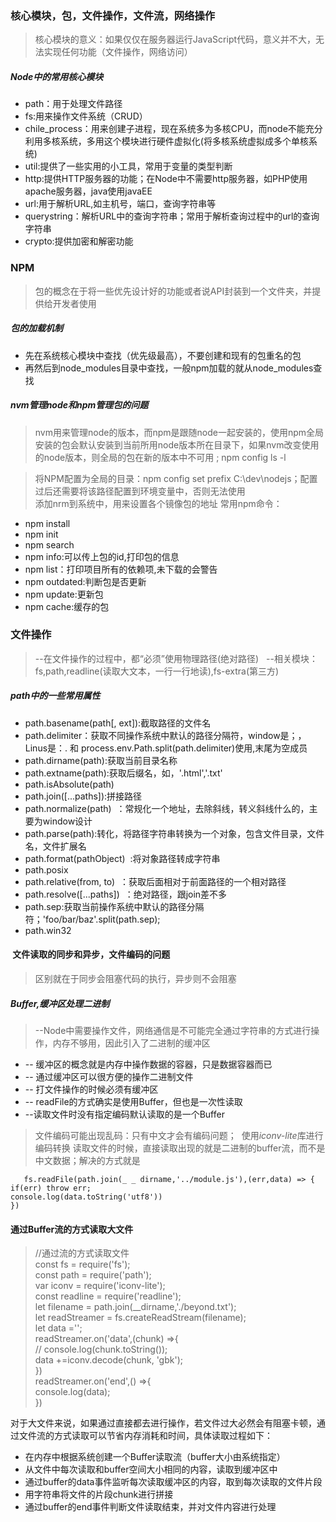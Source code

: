### 核心模块，包，文件操作，文件流，网络操作
> 核心模块的意义：如果仅仅在服务器运行JavaScript代码，意义并不大，无法实现任何功能（文件操作，网络访问）   

##### Node中的常用核心模块
* path：用于处理文件路径
* fs:用来操作文件系统（CRUD）
* chile_process：用来创建子进程，现在系统多为多核CPU，而node不能充分利用多核系统，多用这个模块进行硬件虚拟化(将多核系统虚拟成多个单核系统)
* util:提供了一些实用的小工具，常用于变量的类型判断
* http:提供HTTP服务器的功能；在Node中不需要http服务器，如PHP使用apache服务器，java使用javaEE
* url:用于解析URL,如主机号，端口，查询字符串等
* querystring：解析URL中的查询字符串；常用于解析查询过程中的url的查询字符串
* crypto:提供加密和解密功能

### NPM
> 包的概念在于将一些优先设计好的功能或者说API封装到一个文件夹，并提供给开发者使用

##### 包的加载机制
* 先在系统核心模块中查找（优先级最高），不要创建和现有的包重名的包
* 再然后到node_modules目录中查找，一般npm加载的就从node_modules查找

##### nvm管理node和npm管理包的问题
> nvm用来管理node的版本，而npm是跟随node一起安装的，使用npm全局安装的包会默认安装到当前所用node版本所在目录下，如果nvm改变使用的node版本，则全局的包在新的版本中不可用  ; npm config ls -l

> 将NPM配置为全局的目录：npm config set prefix C:\dev\nodejs；配置过后还需要将该路径配置到环境变量中，否则无法使用  
> 添加nrm到系统中，用来设置各个镜像包的地址
常用npm命令：  
* npm install
* npm init
* npm search
* npm info:可以传上包的id,打印包的信息
* npm list：打印项目所有的依赖项,未下载的会警告
* npm outdated:判断包是否更新
* npm update:更新包
* npm cache:缓存的包


### 文件操作
> --在文件操作的过程中，都“必须”使用物理路径(绝对路径)  
> --相关模块：fs,path,readline(读取大文本，一行一行地读),fs-extra(第三方)  

##### path中的一些常用属性
* path.basename(path[, ext]):截取路径的文件名
* path.delimiter：获取不同操作系统中默认的路径分隔符，window是；，Linus是：. 和 process.env.Path.split(path.delimiter)使用,末尾为空成员 
* path.dirname(path):获取当前目录名称  
* path.extname(path):获取后缀名，如，'.html','.txt'  
* path.isAbsolute(path)  
* path.join([...paths]):拼接路径  
* path.normalize(path)  ：常规化一个地址，去除斜线，转义斜线什么的，主要为window设计
* path.parse(path):转化，将路径字符串转换为一个对象，包含文件目录，文件名，文件扩展名  
* path.format(pathObject)  :将对象路径转成字符串  
* path.posix  
* path.relative(from, to)  ：获取后面相对于前面路径的一个相对路径
* path.resolve([...paths])  ：绝对路径，跟join差不多
* path.sep:获取当前操作系统中默认的路径分隔符；'foo/bar/baz'.split(path.sep);  
* path.win32

####  文件读取的同步和异步，文件编码的问题
> 区别就在于同步会阻塞代码的执行，异步则不会阻塞

##### Buffer,缓冲区处理二进制
> --Node中需要操作文件，网络通信是不可能完全通过字符串的方式进行操作，内存不够用，因此引入了二进制的缓冲区
* -- 缓冲区的概念就是内存中操作数据的容器，只是数据容器而已 
* -- 通过缓冲区可以很方便的操作二进制文件  
* -- 打文件操作的时候必须有缓冲区  
* -- readFile的方式确实是使用Buffer，但也是一次性读取  
* --读取文件时没有指定编码默认读取的是一个Buffer

> 文件编码可能出现乱码：只有中文才会有编码问题；  使用*iconv-lite*库进行编码转换
> 读取文件的时候，直接读取出现的就是二进制的buffer流，而不是中文数据；解决的方式就是  

 `  
 fs.readFile(path.join(_ _ dirname,'../module.js'),(err,data) => {`  
 `if(err) throw err;`  
 `console.log(data.toString('utf8'))`  
 `})`


#### 通过Buffer流的方式读取大文件
> //通过流的方式读取文件  
const fs = require('fs');  
const path = require('path');  
var iconv = require('iconv-lite');  
const readline = require('readline');  
let filename = path.join(__dirname,'./beyond.txt');  
let readStreamer = fs.createReadStream(filename);  
let data ='';  
readStreamer.on('data',(chunk) =>{  
// console.log(chunk.toString());  
data +=iconv.decode(chunk, 'gbk');  
})  
readStreamer.on('end',() =>{  
console.log(data);  
})


对于大文件来说，如果通过直接都去进行操作，若文件过大必然会有阻塞卡顿，通过文件流的方式读取可以节省内存消耗和时间，具体读取过程如下：
* 在内存中根据系统创建一个Buffer读取流（buffer大小由系统指定）
* 从文件中每次读取和buffer空间大小相同的内容，读取到缓冲区中
* 通过buffer的data事件监听每次读取缓冲区的内容，取到每次读取的文件片段
* 用字符串将文件的片段chunk进行拼接
* 通过buffer的end事件判断文件读取结束，并对文件内容进行处理

